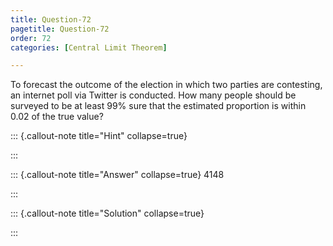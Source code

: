 ```yaml
---
title: Question-72 
pagetitle: Question-72
order: 72
categories: [Central Limit Theorem]

---
```


To forecast the outcome of the election in which two parties are contesting, an internet poll via
Twitter is conducted. How many people should be surveyed to be at least $99\%$ sure that the estimated proportion is within $0.02$ of the true value$?$
 
  
::: {.callout-note title="Hint" collapse=true}



:::

::: {.callout-note title="Answer" collapse=true}
4148
   
:::

::: {.callout-note title="Solution" collapse=true}

:::